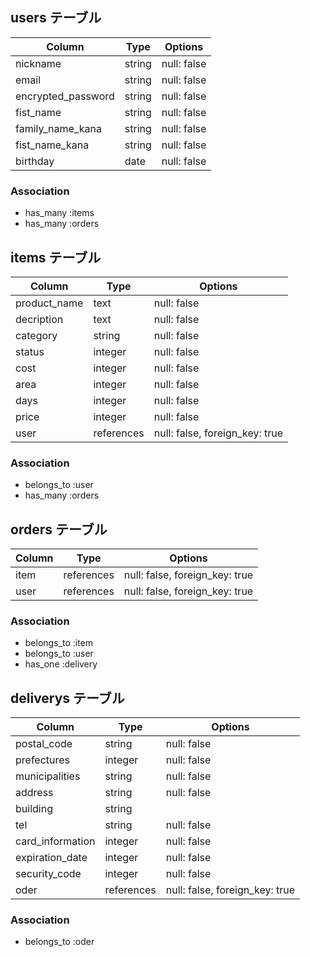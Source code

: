 ## users テーブル
|      Column         | Type    | Options     |
| ------------------- | ------- | ----------- |
| nickname            | string  | null: false |
| email               | string  | null: false |
| encrypted_password  | string  | null: false |
| fist_name           | string  | null: false |
| family_name_kana    | string  | null: false |
| fist_name_kana      | string  | null: false |
| birthday            | date    | null: false |

### Association

- has_many :items
- has_many :orders


## items テーブル
|      Column     | Type       | Options                        |
| --------------- | -----------| ------------------------------ |
| product_name    | text       | null: false                    |
| decription      | text       | null: false                    |
| category        | string     | null: false                    |
| status          | integer    | null: false                    |
| cost            | integer    | null: false                    |
| area            | integer    | null: false                    |
| days            | integer    | null: false                    |
| price           | integer    | null: false                    |
| user            | references | null: false, foreign_key: true |

### Association

- belongs_to :user
- has_many :orders

## orders テーブル
|         Column           | Type        | Options                        |
| -------------------------| ------------| ------------------------------ |
| item                     | references  | null: false, foreign_key: true |
| user                     | references  | null: false, foreign_key: true |


### Association

- belongs_to :item
- belongs_to :user
- has_one :delivery

## deliverys テーブル
|      Column              | Type       | Options                        |
| ------------------------ | ---------- | ------------------------------ |
| postal_code              | string     | null: false                    |
| prefectures              | integer    | null: false                    |
| municipalities           | string     | null: false                    |
| address                  | string     | null: false                    |
| building                 | string     |                                |
| tel                      | string     | null: false                    |
| card_information         | integer    | null: false                    |
| expiration_date          | integer    | null: false                    |
| security_code            | integer    | null: false                    |
| oder                     | references | null: false, foreign_key: true |



### Association

- belongs_to :oder







